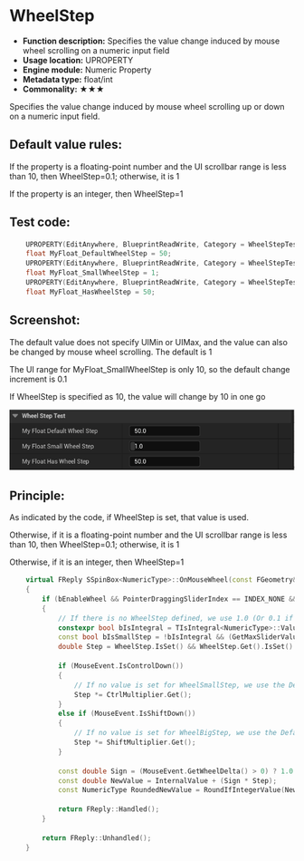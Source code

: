 # WheelStep

- **Function description:** Specifies the value change induced by mouse wheel scrolling on a numeric input field
- **Usage location:** UPROPERTY
- **Engine module:** Numeric Property
- **Metadata type:** float/int
- **Commonality:** ★★★

Specifies the value change induced by mouse wheel scrolling up or down on a numeric input field.

## Default value rules:

If the property is a floating-point number and the UI scrollbar range is less than 10, then WheelStep=0.1; otherwise, it is 1

If the property is an integer, then WheelStep=1

## Test code:

```cpp
	UPROPERTY(EditAnywhere, BlueprintReadWrite, Category = WheelStepTest)
	float MyFloat_DefaultWheelStep = 50;
	UPROPERTY(EditAnywhere, BlueprintReadWrite, Category = WheelStepTest, meta = (UIMin = "0", UIMax = "10"))
	float MyFloat_SmallWheelStep = 1;
	UPROPERTY(EditAnywhere, BlueprintReadWrite, Category = WheelStepTest, meta = (WheelStep = 10))
	float MyFloat_HasWheelStep = 50;
```

## Screenshot:

The default value does not specify UIMin or UIMax, and the value can also be changed by mouse wheel scrolling. The default is 1

The UI range for MyFloat_SmallWheelStep is only 10, so the default change increment is 0.1

If WheelStep is specified as 10, the value will change by 10 in one go

![WheelStep2](WheelStep2.gif)

## Principle:

As indicated by the code, if WheelStep is set, that value is used.

Otherwise, if it is a floating-point number and the UI scrollbar range is less than 10, then WheelStep=0.1; otherwise, it is 1

Otherwise, if it is an integer, then WheelStep=1

```cpp
	virtual FReply SSpinBox<NumericType>::OnMouseWheel(const FGeometry& MyGeometry, const FPointerEvent& MouseEvent) override
	{
		if (bEnableWheel && PointerDraggingSliderIndex == INDEX_NONE && HasKeyboardFocus())
		{
			// If there is no WheelStep defined, we use 1.0 (Or 0.1 if slider range is <= 10)
			constexpr bool bIsIntegral = TIsIntegral<NumericType>::Value;
			const bool bIsSmallStep = !bIsIntegral && (GetMaxSliderValue() - GetMinSliderValue()) <= 10.0;
			double Step = WheelStep.IsSet() && WheelStep.Get().IsSet() ? WheelStep.Get().GetValue() : (bIsSmallStep ? 0.1 : 1.0);

			if (MouseEvent.IsControlDown())
			{
				// If no value is set for WheelSmallStep, we use the DefaultStep multiplied by the CtrlMultiplier
				Step *= CtrlMultiplier.Get();
			}
			else if (MouseEvent.IsShiftDown())
			{
				// If no value is set for WheelBigStep, we use the DefaultStep multiplied by the ShiftMultiplier
				Step *= ShiftMultiplier.Get();
			}

			const double Sign = (MouseEvent.GetWheelDelta() > 0) ? 1.0 : -1.0;
			const double NewValue = InternalValue + (Sign * Step);
			const NumericType RoundedNewValue = RoundIfIntegerValue(NewValue);

			return FReply::Handled();
		}

		return FReply::Unhandled();
	}
```